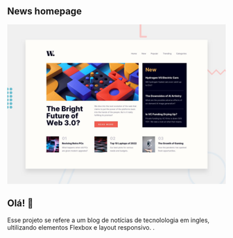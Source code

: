 ## News homepage



![Design preview for the News homepage coding challenge](./design/desktop-preview.jpg)

## Olá! 👋


Esse projeto se refere a um blog de notícias de tecnolologia em ingles, ultilizando elementos Flexbox e layout responsivo.
.

